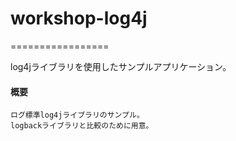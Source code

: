 # workshop-log4j #
=================

log4jライブラリを使用したサンプルアプリケーション。

#### 概要
    ログ標準log4jライブラリのサンプル。
    logbackライブラリと比較のために用意。
